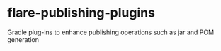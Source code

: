 # flare-publishing-plugins
Gradle plug-ins to enhance publishing operations such as jar and POM generation
